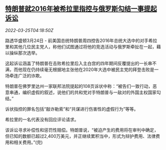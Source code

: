<!--1648182662000-->
[特朗普就2016年被希拉里指控与俄罗斯勾结一事提起诉讼](https://cn.reuters.com/article/trump-sues-hillary-0324-thur-idCNKCS2LM0C9)
------

<div><i>2022-03-25T04:18:50Z</i></div><p>路透华盛顿3月24日 - 前美国总统特朗普周四控告2016年总统大选中的对手希拉里和其他几位民主党人，称他们试图通过将他的竞选活动与俄罗斯牵扯在一起，藉以操纵那次选举。</p><p>这起诉讼涵盖了特朗普在击败希拉里后入主白宫的四年期间反覆提出的一长串不满，而他现在仍持续毫无根据地主张他在2020年大选中被民主党的拜登击败是一场牵连广泛的诈欺。</p><p>特朗普在佛罗里达州一家联邦法院提起的108页诉状中称：“被告们一致行动，恶意串通，编织虚假的叙述，说他们的共和党对手特朗普与一敌对的外国主权国家勾结。”</p><p>诉状指控的罪名包括“敲诈勒索”和“共谋进行伤害性的虚假行为”等等。</p><p>希拉里的一名代表没有回应评论请求。</p><p>该诉讼寻求补偿性和惩罚性赔偿。特朗普说，“被迫产生的费用将在审判中确定，但已知的数额已超过2,400万美元，并正继续累积当中，形式为辩护费用、法律费用和相关费用。”(完)</p>
